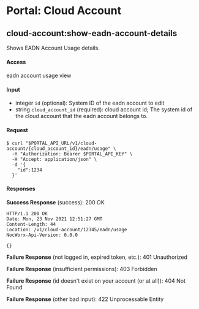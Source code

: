 # Portal: Cloud Account

## cloud-account:show-eadn-account-details
Shows EADN Account Usage details.

#### Access
eadn account usage view

#### Input
- integer `id` (optional): System ID of the eadn account to edit
- string `cloud_account_id` (required): cloud account id; The system id of the cloud account that the eadn account belongs to.

#### Request
```
$ curl "$PORTAL_API_URL/v1/cloud-account/{cloud_account_id}/eadn/usage" \
  -H "Authorization: Bearer $PORTAL_API_KEY" \
  -H "Accept: application/json" \
  -d '{
    "id":1234
  }'
```

#### Responses
**Success Response** (success): 200 OK
```
HTTP/1.1 200 OK
Date: Mon, 23 Nov 2021 12:51:27 GMT
Content-Length: 44
Location: /v1/cloud-account/12345/eadn/usage
NocWorx-Api-Version: 0.0.0

{}
```

**Failure Response** (not logged in, expired token, etc.): 401 Unauthorized

**Failure Response** (insufficient permissions): 403 Forbidden

**Failure Response** (id doesn't exist on your account (or at all)): 404 Not Found

**Failure Response** (other bad input): 422 Unprocessable Entity
